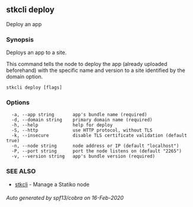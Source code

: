 ## stkcli deploy

Deploy an app

### Synopsis

Deploys an app to a site.

This command tells the node to deploy the app (already uploaded beforehand) with the specific name and version to a site identified by the domain option.


```
stkcli deploy [flags]
```

### Options

```
  -a, --app string       app's bundle name (required)
  -d, --domain string    primary domain name (required)
  -h, --help             help for deploy
  -S, --http             use HTTP protocol, without TLS
  -k, --insecure         disable TLS certificate validation (default true)
  -n, --node string      node address or IP (default "localhost")
  -P, --port string      port the node listens on (default "2265")
  -v, --version string   app's bundle version (required)
```

### SEE ALSO

* [stkcli](stkcli.md)	 - Manage a Statiko node

###### Auto generated by spf13/cobra on 16-Feb-2020
